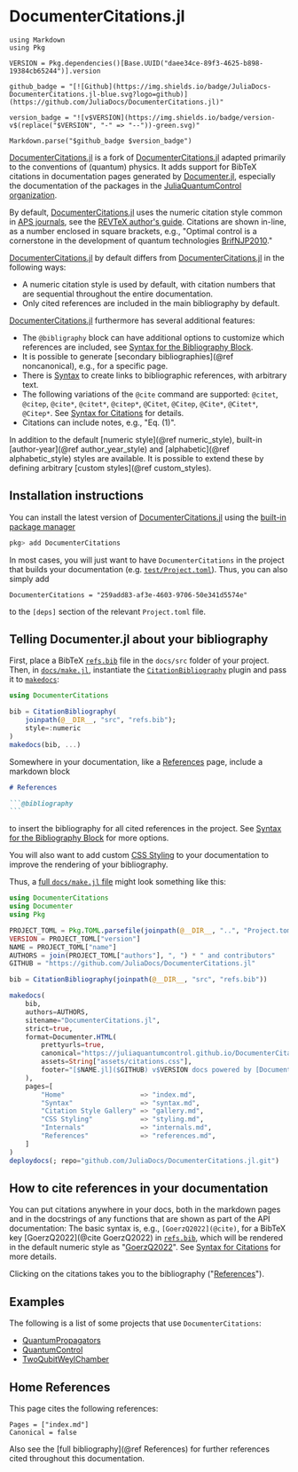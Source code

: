 # DocumenterCitations.jl

```@eval
using Markdown
using Pkg

VERSION = Pkg.dependencies()[Base.UUID("daee34ce-89f3-4625-b898-19384cb65244")].version

github_badge = "[![Github](https://img.shields.io/badge/JuliaDocs-DocumenterCitations.jl-blue.svg?logo=github)](https://github.com/JuliaDocs/DocumenterCitations.jl)"

version_badge = "![v$VERSION](https://img.shields.io/badge/version-v$(replace("$VERSION", "-" => "--"))-green.svg)"

Markdown.parse("$github_badge $version_badge")
```

[DocumenterCitations.jl](https://github.com/JuliaDocs/DocumenterCitations.jl) is a fork of [DocumenterCitations.jl](https://github.com/ali-ramadhan/DocumenterCitations.jl) adapted primarily to the conventions of (quantum) physics. It adds support for BibTeX citations in documentation pages generated by [Documenter.jl](https://github.com/JuliaDocs/Documenter.jl), especially the documentation of the packages in the [JuliaQuantumControl organization](https://github.com/JuliaQuantumControl).

By default, [DocumenterCitations.jl](https://github.com/JuliaDocs/DocumenterCitations.jl) uses the numeric citation style common in [APS journals](https://journals.aps.org), see the [REVTeX author's guide](https://www.ctan.org/tex-archive/macros/latex/contrib/revtex/auguide). Citations are shown in-line, as a number enclosed in square brackets, e.g., "Optimal control is a cornerstone in the development of quantum technologies [BrifNJP2010](@cite)."

[DocumenterCitations.jl](https://github.com/JuliaDocs/DocumenterCitations.jl) by default differs from [DocumenterCitations.jl](https://github.com/ali-ramadhan/DocumenterCitations.jl) in the following ways:

* A numeric citation style is used by default, with citation numbers that are sequential throughout the entire documentation.
* Only cited references are included in the main bibliography by default.

[DocumenterCitations.jl](https://github.com/JuliaDocs/DocumenterCitations.jl) furthermore has several additional features:

* The `@bibligraphy` block can have additional options to customize which references are included, see [Syntax for the Bibliography Block](@ref).
* It is possible to generate [secondary bibliographies](@ref noncanonical), e.g., for a specific page.
* There is [Syntax](@ref) to create links to bibliographic references, with arbitrary text.
* The following variations of the `@cite` command are supported: `@citet`, `@citep`, `@cite*`, `@citet*`, `@citep*`, `@Citet`, `@Citep`, `@Cite*`, `@Citet*`, `@Citep*`.  See [Syntax for Citations](@ref) for details.
* Citations can include notes, e.g., "Eq. (1)".

In addition to the default [numeric style](@ref numeric_style), built-in [author-year](@ref author_year_style) and [alphabetic](@ref alphabetic_style) styles are available. It is possible to extend these by defining arbitrary [custom styles](@ref custom_styles).


## Installation instructions

You can install the latest version of [DocumenterCitations.jl](https://github.com/JuliaDocs/DocumenterCitations.jl) using the [built-in package manager](https://docs.julialang.org/en/v1/stdlib/Pkg/)

```julia
pkg> add DocumenterCitations
```

In most cases, you will just want to have `DocumenterCitations` in the project that builds your documentation (e.g. [`test/Project.toml`](https://github.com/JuliaDocs/DocumenterCitations.jl/blob/master/test/Project.toml)). Thus, you can also simply add

```
DocumenterCitations = "259add83-af3e-4603-9706-50e341d5574e"
```

to the `[deps]` section of the relevant `Project.toml` file.


## Telling Documenter.jl about your bibliography

First, place a BibTeX [`refs.bib`](./refs.bib) file in the `docs/src` folder of your project.  Then, in [`docs/make.jl`](https://github.com/JuliaDocs/DocumenterCitations.jl/blob/master/docs/make.jl), instantiate the [`CitationBibliography`](@ref) plugin and pass it to [`makedocs`](https://documenter.juliadocs.org/stable/lib/public/#Documenter.makedocs):

```julia
using DocumenterCitations

bib = CitationBibliography(
    joinpath(@__DIR__, "src", "refs.bib");
    style=:numeric
)
makedocs(bib, ...)
```

Somewhere in your documentation, like a [References](@ref) page, include a markdown block

~~~markdown
# References

```@bibliography
```
~~~

to insert the bibliography for all cited references in the project. See [Syntax for the Bibliography Block](@ref) for more options.

You will also want to add custom [CSS Styling](@ref) to your documentation to improve the rendering of your bibliography.

Thus, a [full `docs/make.jl` file](https://github.com/JuliaDocs/DocumenterCitations.jl/blob/master/docs/make.jl) might look something like this:

```julia
using DocumenterCitations
using Documenter
using Pkg

PROJECT_TOML = Pkg.TOML.parsefile(joinpath(@__DIR__, "..", "Project.toml"))
VERSION = PROJECT_TOML["version"]
NAME = PROJECT_TOML["name"]
AUTHORS = join(PROJECT_TOML["authors"], ", ") * " and contributors"
GITHUB = "https://github.com/JuliaDocs/DocumenterCitations.jl"

bib = CitationBibliography(joinpath(@__DIR__, "src", "refs.bib"))

makedocs(
    bib,
    authors=AUTHORS,
    sitename="DocumenterCitations.jl",
    strict=true,
    format=Documenter.HTML(
        prettyurls=true,
        canonical="https://juliaquantumcontrol.github.io/DocumenterCitations.jl",
        assets=String["assets/citations.css"],
        footer="[$NAME.jl]($GITHUB) v$VERSION docs powered by [Documenter.jl](https://github.com/JuliaDocs/Documenter.jl)."
    ),
    pages=[
        "Home"                   => "index.md",
        "Syntax"                 => "syntax.md",
        "Citation Style Gallery" => "gallery.md",
        "CSS Styling"            => "styling.md",
        "Internals"              => "internals.md",
        "References"             => "references.md",
    ]
)
deploydocs(; repo="github.com/JuliaDocs/DocumenterCitations.jl.git")
```


## How to cite references in your documentation

You can put citations anywhere in your docs, both in the markdown pages and in the docstrings of any functions that are shown as part of the API documentation: The basic syntax is, e.g., `[GoerzQ2022](@cite)`, for a BibTeX key [GoerzQ2022](@cite GoerzQ2022) in [`refs.bib`](./refs.bib),  which will be rendered in the default numeric style as "[GoerzQ2022](@cite)".  See [Syntax for Citations](@ref) for more details.

Clicking on the citations takes you to the bibliography ("[References](@ref)").

## Examples

The following is a list of some projects that use `DocumenterCitations`:

* [QuantumPropagators](https://juliaquantumcontrol.github.io/QuantumPropagators.jl)
* [QuantumControl](https://juliaquantumcontrol.github.io/QuantumControl.jl/)
* [TwoQubitWeylChamber](https://juliaquantumcontrol.github.io/TwoQubitWeylChamber.jl)

## Home References

This page cites the following references:

```@bibliography
Pages = ["index.md"]
Canonical = false
```

Also see the [full bibliography](@ref References) for further references cited throughout this documentation.
